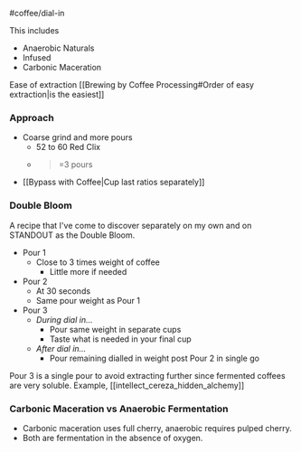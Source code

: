 #coffee/dial-in 

This includes
- Anaerobic Naturals 
- Infused
- Carbonic Maceration
 
Ease of extraction [[Brewing by Coffee Processing#Order of easy extraction|is the easiest]]

### Approach
- Coarse grind and more pours
	- 52 to 60 Red Clix
	- >=3 pours 
- [[Bypass with Coffee|Cup last ratios separately]]

### Double Bloom
A recipe that I've come to discover separately on my own and on  STANDOUT as the Double Bloom.

- Pour 1
	- Close to 3 times weight of coffee
		- Little more if needed
- Pour 2
	- At 30 seconds
	- Same pour weight as Pour 1
- Pour 3
	- *During dial in...*
		- Pour same weight in separate cups
		- Taste what is needed in your final cup
	- *After dial in...*
		- Pour remaining dialled in weight post Pour 2 in single go

Pour 3 is a single pour to avoid extracting further since fermented coffees are very soluble. Example, [[intellect_cereza_hidden_alchemy]]

### Carbonic Maceration vs Anaerobic Fermentation
- Carbonic maceration uses full cherry, anaerobic requires pulped cherry.
- Both are fermentation in the absence of oxygen.
